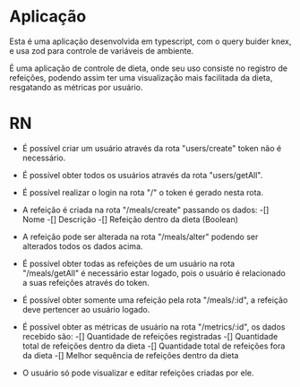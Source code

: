# Aplicação
Esta é uma aplicação desenvolvida em typescript, com o query buider knex, e usa zod para controle de variáveis de ambiente.

É uma aplicação de controle de dieta, onde seu uso consiste no registro de refeições, podendo assim ter uma visualização mais facilitada da dieta, resgatando as métricas por usuário.


# RN

- É possível criar um usuário através da rota "users/create" token não é necessário.

- É possível obter todos os usuários através da rota "users/getAll".

- É possível realizar o login na rota "/" o token é gerado nesta rota.

- A refeição é criada na rota "/meals/create" passando os dados:
  -[] Nome
  -[] Descrição
  -[] Refeição dentro da dieta (Boolean)

- A refeição pode ser alterada na rota "/meals/alter" podendo ser alterados todos os dados acima.

- É possível obter todas as refeições de um usuário na rota "/meals/getAll" é necessário estar logado, pois o usuário é relacionado a suas refeições através do token.

- É possível obter somente uma refeição pela rota "/meals/:id", a refeição deve pertencer ao usuário logado.

- É possível obter as métricas de usuário na rota "/metrics/:id", os dados recebido são:
  -[] Quantidade de refeições registradas
  -[] Quantidade total de refeições dentro da dieta
  -[] Quantidade total de refeições fora da dieta
  -[] Melhor sequência de refeições dentro da dieta

- O usuário só pode visualizar e editar refeições criadas por ele.
